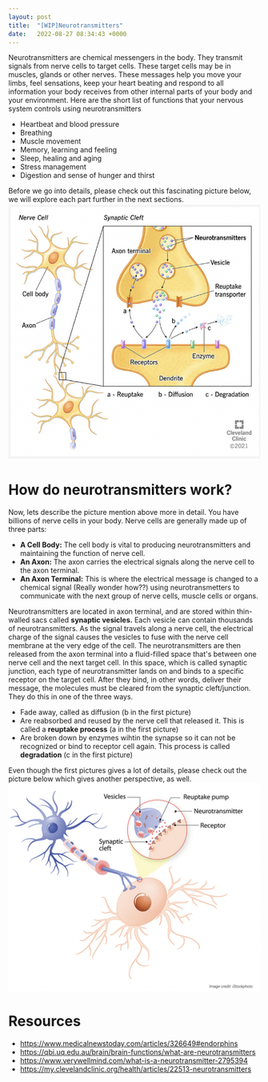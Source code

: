 ```yaml
---
layout: post
title:  "[WIP]Neurotransmitters"
date:   2022-08-27 08:34:43 +0000
---
```


Neurotransmitters are chemical messengers in the body. They transmit signals from nerve cells to target cells. These target cells may be in muscles, glands or other nerves. These messages help you move your limbs, feel sensations, keep your heart beating and respond to all information your body receives from other internal parts of your body and your environment. 
Here are the short list of functions that your nervous system controls using neurotransmitters
 - Heartbeat and blood pressure
 - Breathing
 - Muscle movement
 - Memory, learning and feeling
 - Sleep, healing and aging
 - Stress management
 - Digestion and sense of hunger and thirst

  
Before we go into details, please check out this fascinating picture below, we will explore each part further in the next sections.
![neurotransmitters](/assets/neurotransmitters.png)
 

# How do neurotransmitters work?

Now, lets describe the picture mention above more in detail. You have billions of nerve cells in your body. Nerve cells are generally made up of three parts:

 - **A Cell Body:** The cell body is vital to producing neurotransmitters and maintaining the function of nerve cell.
 - **An Axon:** The axon carries the electrical signals along the nerve cell to the axon terminal. 
 - **An Axon Terminal:** This is where the electrical message is changed to a chemical signal (Really wonder how??) using neurotransmetters to communicate with the next group of nerve cells, muscle cells or organs.


Neurotransmitters are located in axon terminal, and are stored within thin-walled sacs called **synaptic vesicles.** Each vesicle can contain thousands of neurotransmitters.
As the signal travels along a nerve cell, the electrical charge of the signal causes the vesicles to fuse with the nerve cell membrane at the very edge of the cell. The neurotransmitters are then released from the axon terminal into a fluid-filled space that's between one nerve cell and the next target cell. In this space, which is called synaptic junction, each type of neurotransmitter lands on and binds to a specific receptor on the target cell. After they bind, in other words, deliver their message, the molecules must be cleared from the synaptic cleft/junction. They do this in one of the three ways.

 - Fade away, called as diffusion (b in the first picture)
 - Are reabsorbed and reused by the nerve cell that released it. This is called a **reuptake process** (a in the first picture)
 - Are broken down by enzymes wihtin the synapse so it can not be recognized or bind to receptor cell again. This process is called **degradation** (c in the first picture)

Even though the first pictures gives a lot of details, please check out the picture below which gives another perspective, as well.
![neurotransmitters](/assets/neurotransmitters2.png)





 


# Resources
 - https://www.medicalnewstoday.com/articles/326649#endorphins
 - https://qbi.uq.edu.au/brain/brain-functions/what-are-neurotransmitters
 - https://www.verywellmind.com/what-is-a-neurotransmitter-2795394
 - https://my.clevelandclinic.org/health/articles/22513-neurotransmitters
